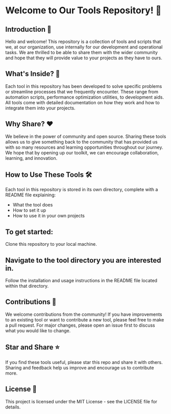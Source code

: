 # Welcome to Our Tools Repository! 🎉

## Introduction 🚀

Hello and welcome! This repository is a collection of tools and scripts that we, at our organization, use internally for our development and operational tasks. We are thrilled to be able to share them with the wider community and hope that they will provide value to your projects as they have to ours.

## What's Inside? 🧰

Each tool in this repository has been developed to solve specific problems or streamline processes that we frequently encounter. These range from automation scripts, performance optimization utilities, to development aids. All tools come with detailed documentation on how they work and how to integrate them into your projects.

## Why Share? ❤️

We believe in the power of community and open source. Sharing these tools allows us to give something back to the community that has provided us with so many resources and learning opportunities throughout our journey. We hope that by opening up our toolkit, we can encourage collaboration, learning, and innovation.

## How to Use These Tools 🛠️

Each tool in this repository is stored in its own directory, complete with a README file explaining:
- What the tool does
- How to set it up
- How to use it in your own projects

## To get started:
Clone this repository to your local machine.

## Navigate to the tool directory you are interested in.
Follow the installation and usage instructions in the README file located within that directory.

## Contributions 🤝
We welcome contributions from the community! If you have improvements to an existing tool or want to contribute a new tool, please feel free to make a pull request. For major changes, please open an issue first to discuss what you would like to change.

## Star and Share ⭐
If you find these tools useful, please star this repo and share it with others. Sharing and feedback help us improve and encourage us to contribute more.

## License 📄
This project is licensed under the MIT License - see the LICENSE file for details.
